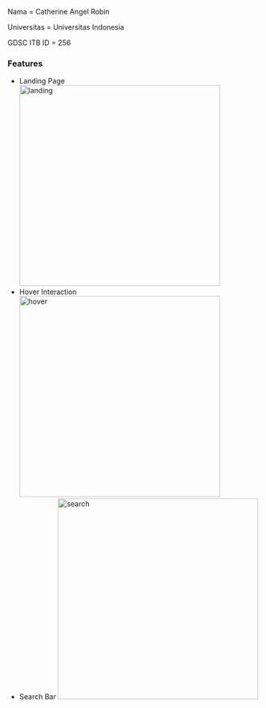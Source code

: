 <p>Nama = Catherine Angel Robin</p>
<p>Universitas = Universitas Indonesia</p>
<p>GDSC ITB ID = 256</p>

<h3>Features</h3>
<ul>
  <li>Landing Page
    <img scr="./img/landing.png" alt="landing" width="400" />
  </li>
  <li> Hover Interaction
    <img scr="./img/hover.png" alt="hover" width="400" />
  </li>
  <li> Search Bar
    <img scr="./img/search.png" alt="search" width="400" />
  </li>
</ul>
